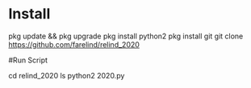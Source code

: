 # Install 


pkg update && pkg upgrade
pkg install python2
pkg install git
git clone https://github.com/farelind/relind_2020

#Run Script


cd relind_2020
ls
python2 2020.py
